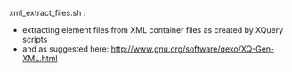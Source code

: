 xml_extract_files.sh :

* extracting element files from XML container files as created by XQuery scripts
* and as suggested here: http://www.gnu.org/software/qexo/XQ-Gen-XML.html
